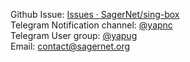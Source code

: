 Github Issue: [Issues · SagerNet/sing-box](https://github.com/SagerNet/sing-box/issues)  
Telegram Notification channel: [@yapnc](https://t.me/yapnc)  
Telegram User group: [@yapug](https://t.me/yapug)  
Email: [contact@sagernet.org](mailto:contact@sagernet.org)
